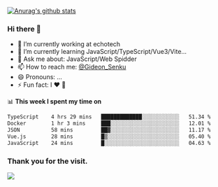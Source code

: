 [![Anurag's github stats](https://github-readme-stats.vercel.app/api?username=gideonsenku)](https://github.com/anuraghazra/github-readme-stats)
### Hi there 👋
- 🔭 I’m currently working at echotech
- 🌱 I’m currently learning JavaScript/TypeScript/Vue3/Vite...
- 💬 Ask me about: JavaScript/Web Spidder 
- 📫 How to reach me: [@Gideon_Senku](https://t.me/Gideon_Senku)
- 😄 Pronouns: ...
- ⚡ Fun fact: I ❤️ 🎵

📊 **This week I spent my time on**
<!--START_SECTION:waka-->

```txt
TypeScript    4 hrs 29 mins   █████████████░░░░░░░░░░░░   51.34 %
Docker        1 hr 3 mins     ███░░░░░░░░░░░░░░░░░░░░░░   12.01 %
JSON          58 mins         ██▓░░░░░░░░░░░░░░░░░░░░░░   11.17 %
Vue.js        28 mins         █▒░░░░░░░░░░░░░░░░░░░░░░░   05.40 %
JavaScript    24 mins         █░░░░░░░░░░░░░░░░░░░░░░░░   04.63 %
```

<!--END_SECTION:waka-->


### Thank you for the visit.
![](http://profile-counter.glitch.me/gideonsenku/count.svg)
<!--
**GideonSenku/GideonSenku** is a ✨ _special_ ✨ repository because its `README.md` (this file) appears on your GitHub profile.

Here are some ideas to get you started:

- 🔭 I’m currently working on ...
- 🌱 I’m currently learning ...
- 👯 I’m looking to collaborate on ...
- 🤔 I’m looking for help with ...
- 💬 Ask me about ...
- 📫 How to reach me: ...
- 😄 Pronouns: ...
- ⚡ Fun fact: ...
-->
